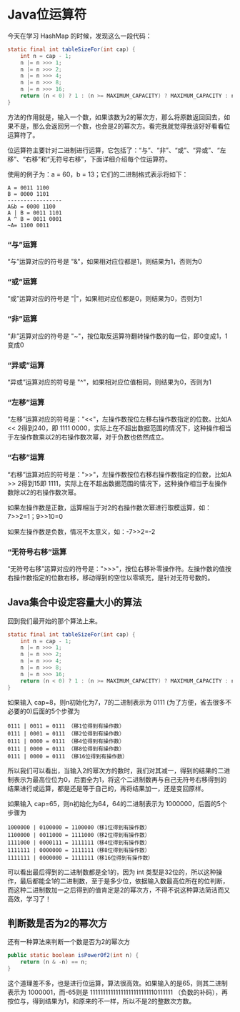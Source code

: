 # Java位运算符

今天在学习 HashMap 的时候，发现这么一段代码：

```java
static final int tableSizeFor(int cap) {
    int n = cap - 1;
    n |= n >>> 1;
    n |= n >>> 2;
    n |= n >>> 4;
    n |= n >>> 8;
    n |= n >>> 16;
    return (n < 0) ? 1 : (n >= MAXIMUM_CAPACITY) ? MAXIMUM_CAPACITY : n + 1);
}
```

方法的作用就是，输入一个数，如果该数为2的幂次方，那么将原数返回回去，如果不是，那么会返回另一个数，也会是2的幂次方。看完我就觉得我该好好看看位运算符了。

位运算符主要针对二进制进行运算，它包括了：“与”、“非”、“或”、“异或”、“左移”、“右移”和“无符号右移”，下面详细介绍每个位运算符。

使用的例子为：a = 60，b = 13；它们的二进制格式表示将如下：

```
A = 0011 1100
B = 0000 1101
-----------------
A&b = 0000 1100
A | B = 0011 1101
A ^ B = 0011 0001
~A= 1100 0011
```

### “与”运算

“与”运算对应的符号是 "&"，如果相对应位都是1，则结果为1，否则为0

### “或”运算

“或”运算对应的符号是 "|"，如果相对应位都是0，则结果为0，否则为1

### “非”运算

“非”运算对应的符号是 "~"，按位取反运算符翻转操作数的每一位，即0变成1，1变成0

### “异或”运算

“异或”运算对应的符号是 "^"，如果相对应位值相同，则结果为0，否则为1

### “左移”运算

“左移”运算对应的符号是："<<"，左操作数按位左移右操作数指定的位数。比如A << 2得到240，即 1111 0000，实际上在不超出数据范围的情况下，这种操作相当于左操作数乘以2的右操作数次幂，对于负数也依然成立。

### “右移”运算

“右移”运算对应的符号是：">>"，左操作数按位右移右操作数指定的位数，比如A >> 2得到15即 1111，实际上在不超出数据范围的情况下，这种操作相当于左操作数除以2的右操作数次幂。

如果左操作数是正数，运算相当于对2的右操作数次幂进行取模运算，如：7>>2=1；9>>10=0

如果左操作数是负数，情况不太意义，如：-7>>2=-2

### “无符号右移”运算

“无符号右移”运算对应的符号是：">>>"，按位右移补零操作符。左操作数的值按右操作数指定的位数右移，移动得到的空位以零填充，是针对无符号数的。


## Java集合中设定容量大小的算法

回到我们最开始的那个算法上来。

```java
static final int tableSizeFor(int cap) {
    int n = cap - 1;
    n |= n >>> 1;
    n |= n >>> 2;
    n |= n >>> 4;
    n |= n >>> 8;
    n |= n >>> 16;
    return (n < 0) ? 1 : (n >= MAXIMUM_CAPACITY) ? MAXIMUM_CAPACITY : n + 1);
}
```

如果输入 cap=8，则n初始化为7，7的二进制表示为 0111 (为了方便，省去很多不必要的0)后面的5个步骤为

```
0111 | 0011 = 0111 （移1位得到有操作数）
0111 | 0001 = 0111 （移2位得到有操作数）
0111 | 0000 = 0111 （移4位得到有操作数）
0111 | 0000 = 0111 （移8位得到有操作数）
0111 | 0000 = 0111 （移16位得到有操作数）

```

所以我们可以看出，当输入2的幂次方的数时，我们对其减一，得到的结果的二进制表示为最高位位为0，后面全为1，将这个二进制数再与自己无符号右移得到的结果进行或运算，都是还是等于自己的，再将结果加一，还是变回原样。

如果输入 cap=65，则n初始化为64，64的二进制表示为 1000000，后面的5个步骤为

```
1000000 | 0100000 = 1100000（移1位得到有操作数）
1100000 | 0011000 = 1111000（移2位得到有操作数）
1111000 | 0000111 = 1111111（移4位得到有操作数）
1111111 | 0000000 = 1111111（移8位得到有操作数）
1111111 | 0000000 = 1111111（移16位得到有操作数）
```

可以看出最后得到的二进制数都是全1的，因为 int 类型是32位的，所以这种操作，最后都能全1的二进制数，至于是多少位，依据输入数最高位所在的位判断，而这种二进制数加一之后得到的值肯定是2的幂次方，不得不说这种算法简洁而又高效，学习了！

## 判断数是否为2的幂次方

还有一种算法来判断一个数是否为2的幂次方

```java
public static boolean isPowerOf2(int n) {
    return (n & -n) == n;
}
```

这个道理差不多，也是进行位运算，算法很高效。如果输入的是65，则其二进制表示为 1000001，而-65则是 11111111111111111111111110111111 （负数的补码），再按位与，得到结果为1，和原来的不一样，所以不是2的整数次方数。
